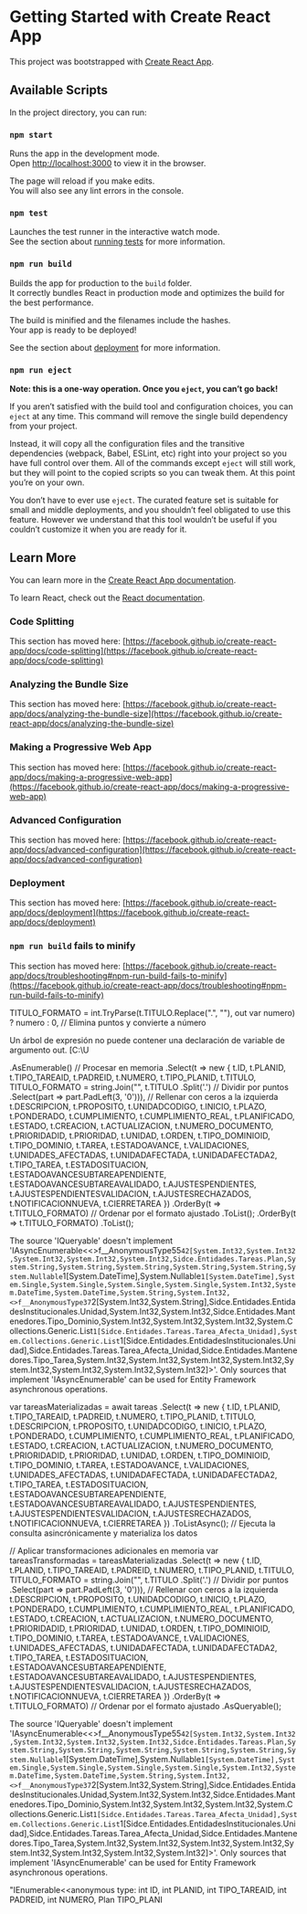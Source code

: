 # Getting Started with Create React App

This project was bootstrapped with [Create React App](https://github.com/facebook/create-react-app).

## Available Scripts

In the project directory, you can run:

### `npm start`

Runs the app in the development mode.\
Open [http://localhost:3000](http://localhost:3000) to view it in the browser.

The page will reload if you make edits.\
You will also see any lint errors in the console.

### `npm test`

Launches the test runner in the interactive watch mode.\
See the section about [running tests](https://facebook.github.io/create-react-app/docs/running-tests) for more information.

### `npm run build`

Builds the app for production to the `build` folder.\
It correctly bundles React in production mode and optimizes the build for the best performance.

The build is minified and the filenames include the hashes.\
Your app is ready to be deployed!

See the section about [deployment](https://facebook.github.io/create-react-app/docs/deployment) for more information.

### `npm run eject`

**Note: this is a one-way operation. Once you `eject`, you can’t go back!**

If you aren’t satisfied with the build tool and configuration choices, you can `eject` at any time. This command will remove the single build dependency from your project.

Instead, it will copy all the configuration files and the transitive dependencies (webpack, Babel, ESLint, etc) right into your project so you have full control over them. All of the commands except `eject` will still work, but they will point to the copied scripts so you can tweak them. At this point you’re on your own.

You don’t have to ever use `eject`. The curated feature set is suitable for small and middle deployments, and you shouldn’t feel obligated to use this feature. However we understand that this tool wouldn’t be useful if you couldn’t customize it when you are ready for it.

## Learn More

You can learn more in the [Create React App documentation](https://facebook.github.io/create-react-app/docs/getting-started).

To learn React, check out the [React documentation](https://reactjs.org/).

### Code Splitting

This section has moved here: [https://facebook.github.io/create-react-app/docs/code-splitting](https://facebook.github.io/create-react-app/docs/code-splitting)

### Analyzing the Bundle Size

This section has moved here: [https://facebook.github.io/create-react-app/docs/analyzing-the-bundle-size](https://facebook.github.io/create-react-app/docs/analyzing-the-bundle-size)

### Making a Progressive Web App

This section has moved here: [https://facebook.github.io/create-react-app/docs/making-a-progressive-web-app](https://facebook.github.io/create-react-app/docs/making-a-progressive-web-app)

### Advanced Configuration

This section has moved here: [https://facebook.github.io/create-react-app/docs/advanced-configuration](https://facebook.github.io/create-react-app/docs/advanced-configuration)

### Deployment

This section has moved here: [https://facebook.github.io/create-react-app/docs/deployment](https://facebook.github.io/create-react-app/docs/deployment)

### `npm run build` fails to minify

This section has moved here: [https://facebook.github.io/create-react-app/docs/troubleshooting#npm-run-build-fails-to-minify](https://facebook.github.io/create-react-app/docs/troubleshooting#npm-run-build-fails-to-minify)


TITULO_FORMATO = int.TryParse(t.TITULO.Replace(".", ""), out var numero) ? numero : 0, // Elimina puntos y convierte a número

Un árbol de expresión no puede contener una declaración de variable de argumento out. [C:\U


.AsEnumerable() // Procesar en memoria
.Select(t => new
{
    t.ID,
    t.PLANID,
    t.TIPO_TAREAID,
    t.PADREID,
    t.NUMERO,
    t.TIPO_PLANID,
    t.TITULO,
    TITULO_FORMATO = string.Join("", t.TITULO
        .Split('.') // Dividir por puntos
        .Select(part => part.PadLeft(3, '0'))), // Rellenar con ceros a la izquierda
    t.DESCRIPCION,
    t.PROPOSITO,
    t.UNIDADCODIGO,
    t.INICIO,
    t.PLAZO,
    t.PONDERADO,
    t.CUMPLIMIENTO,
    t.CUMPLIMIENTO_REAL,
    t.PLANIFICADO,
    t.ESTADO,
    t.CREACION,
    t.ACTUALIZACION,
    t.NUMERO_DOCUMENTO,
    t.PRIORIDADID,
    t.PRIORIDAD,
    t.UNIDAD,
    t.ORDEN,
    t.TIPO_DOMINIOID,
    t.TIPO_DOMINIO,
    t.TAREA,
    t.ESTADOAVANCE,
    t.VALIDACIONES,
    t.UNIDADES_AFECTADAS,
    t.UNIDADAFECTADA,
    t.UNIDADAFECTADA2,
    t.TIPO_TAREA,
    t.ESTADOSITUACION,
    t.ESTADOAVANCESUBTAREAPENDIENTE,
    t.ESTADOAVANCESUBTAREAVALIDADO,
    t.AJUSTESPENDIENTES,
    t.AJUSTESPENDIENTESVALIDACION,
    t.AJUSTESRECHAZADOS,
    t.NOTIFICACIONNUEVA,
    t.CIERRETAREA
})
.OrderBy(t => t.TITULO_FORMATO) // Ordenar por el formato ajustado
.ToList();
.OrderBy(t => t.TITULO_FORMATO)
.ToList();


The source 'IQueryable' doesn't implement 'IAsyncEnumerable<<>f__AnonymousType55`42[System.Int32,System.Int32,System.Int32,System.Int32,System.Int32,Sidce.Entidades.Tareas.Plan,System.String,System.String,System.String,System.String,System.String,System.Nullable`1[System.DateTime],System.Nullable`1[System.DateTime],System.Single,System.Single,System.Single,System.Single,System.Int32,System.DateTime,System.DateTime,System.String,System.Int32,<>f__AnonymousType37`2[System.Int32,System.String],Sidce.Entidades.EntidadesInstitucionales.Unidad,System.Int32,System.Int32,Sidce.Entidades.Mantenedores.Tipo_Dominio,System.Int32,System.Int32,System.Int32,System.Collections.Generic.List`1[Sidce.Entidades.Tareas.Tarea_Afecta_Unidad],System.Collections.Generic.List`1[Sidce.Entidades.EntidadesInstitucionales.Unidad],Sidce.Entidades.Tareas.Tarea_Afecta_Unidad,Sidce.Entidades.Mantenedores.Tipo_Tarea,System.Int32,System.Int32,System.Int32,System.Int32,System.Int32,System.Int32,System.Int32,System.Int32]>'. Only sources that implement 'IAsyncEnumerable' can be used for Entity Framework asynchronous operations.



var tareasMaterializadas = await tareas
    .Select(t => new
    {
        t.ID,
        t.PLANID,
        t.TIPO_TAREAID,
        t.PADREID,
        t.NUMERO,
        t.TIPO_PLANID,
        t.TITULO,
        t.DESCRIPCION,
        t.PROPOSITO,
        t.UNIDADCODIGO,
        t.INICIO,
        t.PLAZO,
        t.PONDERADO,
        t.CUMPLIMIENTO,
        t.CUMPLIMIENTO_REAL,
        t.PLANIFICADO,
        t.ESTADO,
        t.CREACION,
        t.ACTUALIZACION,
        t.NUMERO_DOCUMENTO,
        t.PRIORIDADID,
        t.PRIORIDAD,
        t.UNIDAD,
        t.ORDEN,
        t.TIPO_DOMINIOID,
        t.TIPO_DOMINIO,
        t.TAREA,
        t.ESTADOAVANCE,
        t.VALIDACIONES,
        t.UNIDADES_AFECTADAS,
        t.UNIDADAFECTADA,
        t.UNIDADAFECTADA2,
        t.TIPO_TAREA,
        t.ESTADOSITUACION,
        t.ESTADOAVANCESUBTAREAPENDIENTE,
        t.ESTADOAVANCESUBTAREAVALIDADO,
        t.AJUSTESPENDIENTES,
        t.AJUSTESPENDIENTESVALIDACION,
        t.AJUSTESRECHAZADOS,
        t.NOTIFICACIONNUEVA,
        t.CIERRETAREA
    })
    .ToListAsync(); // Ejecuta la consulta asincrónicamente y materializa los datos

// Aplicar transformaciones adicionales en memoria
var tareasTransformadas = tareasMaterializadas
    .Select(t => new
    {
        t.ID,
        t.PLANID,
        t.TIPO_TAREAID,
        t.PADREID,
        t.NUMERO,
        t.TIPO_PLANID,
        t.TITULO,
        TITULO_FORMATO = string.Join("", t.TITULO
            .Split('.') // Dividir por puntos
            .Select(part => part.PadLeft(3, '0'))), // Rellenar con ceros a la izquierda
        t.DESCRIPCION,
        t.PROPOSITO,
        t.UNIDADCODIGO,
        t.INICIO,
        t.PLAZO,
        t.PONDERADO,
        t.CUMPLIMIENTO,
        t.CUMPLIMIENTO_REAL,
        t.PLANIFICADO,
        t.ESTADO,
        t.CREACION,
        t.ACTUALIZACION,
        t.NUMERO_DOCUMENTO,
        t.PRIORIDADID,
        t.PRIORIDAD,
        t.UNIDAD,
        t.ORDEN,
        t.TIPO_DOMINIOID,
        t.TIPO_DOMINIO,
        t.TAREA,
        t.ESTADOAVANCE,
        t.VALIDACIONES,
        t.UNIDADES_AFECTADAS,
        t.UNIDADAFECTADA,
        t.UNIDADAFECTADA2,
        t.TIPO_TAREA,
        t.ESTADOSITUACION,
        t.ESTADOAVANCESUBTAREAPENDIENTE,
        t.ESTADOAVANCESUBTAREAVALIDADO,
        t.AJUSTESPENDIENTES,
        t.AJUSTESPENDIENTESVALIDACION,
        t.AJUSTESRECHAZADOS,
        t.NOTIFICACIONNUEVA,
        t.CIERRETAREA
    })
    .OrderBy(t => t.TITULO_FORMATO) // Ordenar por el formato ajustado
    .AsQueryable();

The source 'IQueryable' doesn't implement 'IAsyncEnumerable<<>f__AnonymousType55`42[System.Int32,System.Int32,System.Int32,System.Int32,System.Int32,Sidce.Entidades.Tareas.Plan,System.String,System.String,System.String,System.String,System.String,System.Nullable`1[System.DateTime],System.Nullable`1[System.DateTime],System.Single,System.Single,System.Single,System.Single,System.Int32,System.DateTime,System.DateTime,System.String,System.Int32,<>f__AnonymousType37`2[System.Int32,System.String],Sidce.Entidades.EntidadesInstitucionales.Unidad,System.Int32,System.Int32,Sidce.Entidades.Mantenedores.Tipo_Dominio,System.Int32,System.Int32,System.Int32,System.Collections.Generic.List`1[Sidce.Entidades.Tareas.Tarea_Afecta_Unidad],System.Collections.Generic.List`1[Sidce.Entidades.EntidadesInstitucionales.Unidad],Sidce.Entidades.Tareas.Tarea_Afecta_Unidad,Sidce.Entidades.Mantenedores.Tipo_Tarea,System.Int32,System.Int32,System.Int32,System.Int32,System.Int32,System.Int32,System.Int32,System.Int32]>'. Only sources that implement 'IAsyncEnumerable' can be used for Entity Framework asynchronous operations.


"IEnumerable<<anonymous type: int ID, int PLANID, int TIPO_TAREAID, int PADREID, int NUMERO, Plan TIPO_PLANI
